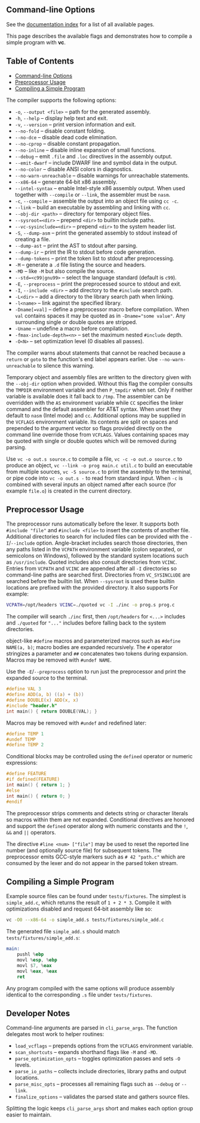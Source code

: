 ## Command-line Options

See the [documentation index](README.md) for a list of all available pages.

This page describes the available flags and demonstrates how to compile a
simple program with **vc**.

## Table of Contents

- [Command-line Options](#command-line-options)
- [Preprocessor Usage](#preprocessor-usage)
- [Compiling a Simple Program](#compiling-a-simple-program)

The compiler supports the following options:

- `-o`, `--output <file>` – path for the generated assembly.
- `-h`, `--help` – display help text and exit.
- `-v`, `--version` – print version information and exit.
- `--no-fold` – disable constant folding.
- `--no-dce` – disable dead code elimination.
- `--no-cprop` – disable constant propagation.
- `--no-inline` – disable inline expansion of small functions.
- `--debug` – emit `.file` and `.loc` directives in the assembly output.
- `--emit-dwarf` – include DWARF line and symbol data in the output.
- `--no-color` – disable ANSI colors in diagnostics.
- `--no-warn-unreachable` – disable warnings for unreachable statements.
- `--x86-64` – generate 64‑bit x86 assembly.
- `--intel-syntax` – enable Intel-style x86 assembly output. When used
  together with `--compile` or `--link`, the assembler must be `nasm`.
- `-c`, `--compile` – assemble the output into an object file using `cc -c`.
- `--link` – build an executable by assembling and linking with `cc`.
- `--obj-dir <path>` – directory for temporary object files.
- `--sysroot=<dir>` – prepend `<dir>` to builtin include paths.
- `--vc-sysinclude=<dir>` – prepend `<dir>` to the system header list.
- `-S`, `--dump-asm` – print the generated assembly to stdout instead of creating a file.
- `--dump-ast` – print the AST to stdout after parsing.
- `--dump-ir` – print the IR to stdout before code generation.
- `--dump-tokens` – print the token list to stdout after preprocessing.
- `-M` – generate a `.d` file listing the source and headers.
- `-MD` – like `-M` but also compile the source.
- `--std=<c99|gnu99>` – select the language standard (default is `c99`).
- `-E`, `--preprocess` – print the preprocessed source to stdout and exit.
- `-I`, `--include <dir>` – add directory to the `#include` search path.
- `-L<dir>` – add a directory to the library search path when linking.
- `-l<name>` – link against the specified library.
- `-Dname[=val]` – define a preprocessor macro before compilation. When
  `val` contains spaces it may be quoted as in `-Dname="some value"`. Any
  surrounding single or double quotes are stripped.
- `-Uname` – undefine a macro before compilation.
- `-fmax-include-depth=<n>` – set the maximum nested `#include` depth.
- `-O<N>` – set optimization level (0 disables all passes).

The compiler warns about statements that cannot be reached because a
`return` or `goto` to the function's end label appears earlier. Use
`--no-warn-unreachable` to silence this warning.

Temporary object and assembly files are written to the directory given with
the `--obj-dir` option when provided.  Without this flag the compiler
consults the `TMPDIR` environment variable and then `P_tmpdir` when set.
Only if neither variable is available does it fall back to `/tmp`.
The assembler can be overridden with the `AS` environment variable while
`CC` specifies the linker command and the default assembler for AT&T
syntax.  When unset they default to `nasm` (Intel mode) and `cc`.
Additional options may be supplied in the `VCFLAGS` environment variable.
Its contents are split on spaces and prepended to the argument vector so
flags provided directly on the command line override those from
`VCFLAGS`. Values containing spaces may be quoted with single or double
quotes which will be removed during parsing.

Use `vc -o out.s source.c` to compile a file, `vc -c -o out.o source.c` to
produce an object, `vc --link -o prog main.c util.c` to build an executable
from multiple sources, `vc -S source.c` to print the assembly to the
terminal, or pipe code into `vc -o out.s -` to read from standard input.
When `-c` is combined with several inputs an object named after each
source (for example `file.o`) is created in the current directory.

## Preprocessor Usage

The preprocessor runs automatically before the lexer. It supports both `#include "file"` and `#include <file>` to insert the contents of another file. Additional directories to search for included files can be provided with the `-I`/`--include` option. Angle-bracket includes search those directories, then any paths listed in the `VCPATH` environment variable (colon separated, or semicolons on Windows), followed by the standard system locations such as `/usr/include`. Quoted includes also consult directories from `VCINC`. Entries from `VCPATH` and `VCINC` are appended after all `-I` directories so command-line paths are searched first. Directories from `VC_SYSINCLUDE` are searched before the builtin list. When `--sysroot` is used these builtin locations are prefixed with the provided directory. It also supports
For example:

```sh
VCPATH=/opt/headers VCINC=./quoted vc -I ./inc -o prog.s prog.c
```

The compiler will search `./inc` first, then `/opt/headers` for `<...>` includes and `./quoted` for `"..."` includes before falling back to the system directories.

object-like `#define` macros and parameterized
macros such as `#define NAME(a, b)`; macro bodies are expanded recursively.
The `#` operator stringizes a parameter and `##` concatenates two tokens during
expansion. Macros may be removed with `#undef NAME`.

Use the `-E`/`--preprocess` option to run just the preprocessor and print the
expanded source to the terminal.

```c
#define VAL 3
#define ADD(a, b) ((a) + (b))
#define DOUBLE(x) ADD(x, x)
#include "header.h"
int main() { return DOUBLE(VAL); }
```

Macros may be removed with `#undef` and redefined later:

```c
#define TEMP 1
#undef TEMP
#define TEMP 2
```

Conditional blocks may be controlled using the `defined` operator or
numeric expressions:

```c
#define FEATURE
#if defined(FEATURE)
int main() { return 1; }
#else
int main() { return 0; }
#endif
```

The preprocessor strips comments and detects string or character literals so
macros within them are not expanded. Conditional directives are honored and
support the `defined` operator along with numeric constants and the `!`, `&&`
and `||` operators.

The directive `#line <num> ["file"]` may be used to reset the reported line
number (and optionally source file) for subsequent tokens. The preprocessor
emits GCC-style markers such as `# 42 "path.c"` which are consumed by the
lexer and do not appear in the parsed token stream.

## Compiling a Simple Program

Example source files can be found under `tests/fixtures`. The simplest is
`simple_add.c`, which returns the result of `1 + 2 * 3`. Compile it with
optimizations disabled and request 64‑bit assembly like so:

```sh
vc -O0 --x86-64 -o simple_add.s tests/fixtures/simple_add.c
```

The generated file `simple_add.s` should match
`tests/fixtures/simple_add.s`:

```asm
main:
    pushl %ebp
    movl %esp, %ebp
    movl $7, %eax
    movl %eax, %eax
    ret
```

Any program compiled with the same options will produce assembly identical to
the corresponding `.s` file under `tests/fixtures`.

## Developer Notes

Command-line arguments are parsed in `cli_parse_args`. The function delegates
most work to helper routines:

- `load_vcflags` – prepends options from the `VCFLAGS` environment variable.
- `scan_shortcuts` – expands shorthand flags like `-M` and `-MD`.
- `parse_optimization_opts` – toggles optimization passes and sets `-O` levels.
- `parse_io_paths` – collects include directories, library paths and output
  locations.
- `parse_misc_opts` – processes all remaining flags such as `--debug` or
  `--link`.
- `finalize_options` – validates the parsed state and gathers source files.

Splitting the logic keeps `cli_parse_args` short and makes each option group
easier to maintain.
